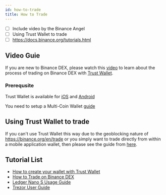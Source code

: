 ```yaml
---
id: how-to-trade
title: How to Trade
---
```


- [ ] Include video by the Binance Angel
- [ ] Using Trust Wallet to trade
- [ ] https://docs.binance.org/tutorials.html

## Video Guie

If you are new to Binance DEX, please watch this [video](https://www.youtube.com/watch?v=cZmEOpMQ_k0&feature=youtu.be) to learn about the process of trading on Binance DEX with [Trust Wallet](https://trustwallet.com/).

### Prerequsite

Trust Wallet is available for [iOS](https://apps.apple.com/app/trust-ethereum-wallet/id1288339409) and [Android](https://play.google.com/store/apps/details?id=com.wallet.crypto.trustapp)

You need to setup a Multi-Coin Wallet [guide](https://community.trustwallet.com/t/how-to-create-a-multi-coin-wallet/41)


##  Using Trust Wallet to trade


If you can't use Trust Wallet this way due to the geoblocking nature of https://binance.org/en/trade or you simply want to trade directly from within a mobile application wallet, then please see the guide from [here](https://community.binance.org/topic/2562/how-to-trade-with-trustwallet-on-binance-dex-in-case-of-geoblocking).


## Tutorial List

* [How to create your wallet with Trust Wallet](./tutorial/how-to-create-a-wallet-on-trustwallet.md)
* [How to Trade on Binance DEX](./tutorial/how-to-trade-on-binance-dex.md)
* [Ledger Nano S Usage Guide](./tutorial/ledger-nano-s-guide.md)
* [Trezor User Guide](./tutorial/trezor-model-t-user-guide.md)
